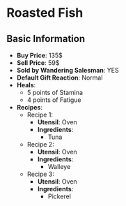 # Roasted Fish

## Basic Information

- **Buy Price**: 135$
- **Sell Price**: 59$
- **Sold by Wandering Salesman**: YES
- **Default Gift Reaction**: Normal
- **Heals**:
  - 5 points of Stamina
  - 4 points of Fatigue
- **Recipes**:
  - Recipe 1:
    - **Utensil**: Oven
    - **Ingredients**:
      - Tuna
  - Recipe 2:
    - **Utensil**: Oven
    - **Ingredients**:
      - Walleye
  - Recipe 3:
    - **Utensil**: Oven
    - **Ingredients**:
      - Pickerel
